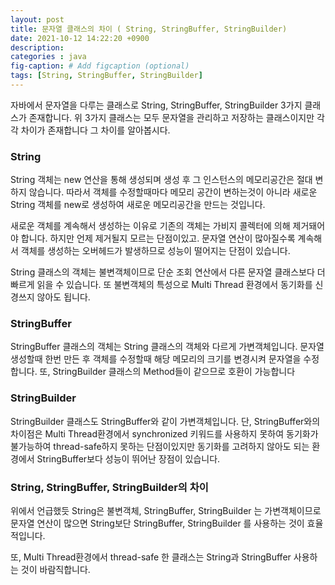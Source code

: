 ```yaml
---
layout: post
title: 문자열 클래스의 차이 ( String, StringBuffer, StringBuilder)
date: 2021-10-12 14:22:20 +0900
description: 
categories : java
fig-caption: # Add figcaption (optional)
tags: [String, StringBuffer, StringBuilder]
---
```

자바에서 문자열을 다루는 클래스로 String, StringBuffer, StringBuilder 3가지 클래스가 존재합니다.
위 3가지 클래스는 모두 문자열을 관리하고 저장하는 클래스이지만 각각 차이가 존재합니다 그 차이를 알아봅시다.

### String
String 객체는 new 연산을 통해 생성되며 생성 후 그 인스턴스의 메모리공간은 절대 변하지 않습니다.
따라서 객체를 수정할때마다 메모리 공간이 변하는것이 아니라 새로운 String 객체를 new로 생성하여 새로운 메모리공간을 만드는 것입니다.

새로운 객체를 계속해서 생성하는 이유로 기존의 객체는 가비지 콜렉터에 의해 제거돼어야 합니다.
하지만 언제 제거될지 모르는 단점이있고. 문자열 연산이 많아질수록 계속해서 객체를 생성하는 오버헤드가 발생하므로 성능이 떨어지는 단점이 있습니다.

String 클래스의 객체는 불변객체이므로 단순 조회 연산에서 다른 문자열 클래스보다 더 빠르게 읽을 수 있습니다.
또 불변객체의 특성으로 Multi Thread 환경에서 동기화를 신경쓰지 않아도 됩니다.

### StringBuffer

StringBuffer 클래스의 객체는 String 클래스의 객체와 다르게 가변객체입니다.
문자열 생성할때 한번 만든 후 객체를 수정할때 해당 메모리의 크기를 변경시켜 문자열을 수정합니다.
또, StringBuilder 클래스의 Method들이 같으므로 호환이 가능합니다 

### StringBuilder

StringBuilder 클래스도 StringBuffer와 같이 가변객체입니다. 단, StringBuffer와의 차이점은 
Multi Thread환경에서 synchronized 키워드를 사용하지 못하여 동기화가 불가능하여 thread-safe하지 못하는 단점이있지만
동기화를 고려하지 않아도 되는 환경에서 StringBuffer보다 성능이 뛰어난 장점이 있습니다.

### String, StringBuffer, StringBuilder의 차이

위에서 언급했듯 String은 불변객체, StringBuffer, StringBuilder 는 가변객체이므로
문자열 연산이 많으면 String보단 StringBuffer, StringBuilder 를 사용하는 것이 효율적입니다.

또, Multi Thread환경에서 thread-safe 한 클래스는 String과 StringBuffer 사용하는 것이 바람직합니다.




